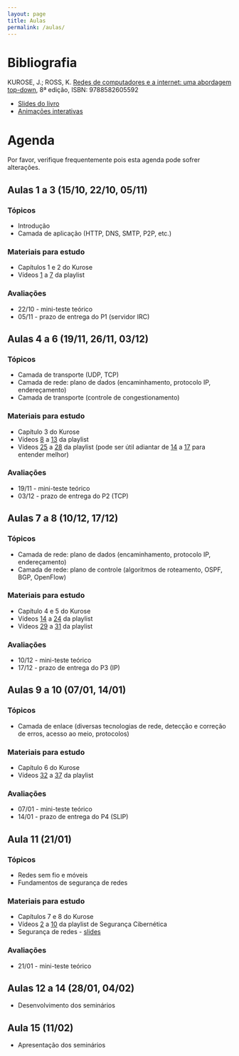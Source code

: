 ```yaml
---
layout: page
title: Aulas
permalink: /aulas/
---
```


# Bibliografia

KUROSE, J.; ROSS, K. [Redes de computadores e a internet: uma abordagem top-down](https://plataforma.bvirtual.com.br/Acervo/Publicacao/198909), 8ª edição, ISBN: 9788582605592

 * [Slides do livro](https://1drv.ms/f/s!AlU8gesWGe8VeyYUZqcZmeP52vY)
 * [Animações interativas](https://web.archive.org/web/20210414081858/https://wps.pearsoned.com/ecs_kurose_compnetw_6/216/55463/14198702.cw/content/index.html)

# Agenda

Por favor, verifique frequentemente pois esta agenda pode sofrer alterações.


## Aulas 1 a 3 (15/10, 22/10, 05/11)

### Tópicos

* Introdução
* Camada de aplicação (HTTP, DNS, SMTP, P2P, etc.)

### Materiais para estudo

* Capítulos 1 e 2 do Kurose
* Vídeos [1](https://www.youtube.com/watch?v=43FJUiYkQt0&list=PLtQaN06AB3mJq8UoVOLABF_p-hsztUQ81&index=1) a [7](https://www.youtube.com/watch?v=43FJUiYkQt0&list=PLtQaN06AB3mJq8UoVOLABF_p-hsztUQ81&index=7) da playlist

### Avaliações

* 22/10 - mini-teste teórico
* 05/11 - prazo de entrega do P1 (servidor IRC)


## Aulas 4 a 6 (19/11, 26/11, 03/12)

### Tópicos

* Camada de transporte (UDP, TCP)
* Camada de rede: plano de dados (encaminhamento, protocolo IP, endereçamento)
* Camada de transporte (controle de congestionamento)

### Materiais para estudo

* Capítulo 3 do Kurose
* Vídeos [8](https://www.youtube.com/watch?v=lEXgM9Vlq4k&list=PLtQaN06AB3mJq8UoVOLABF_p-hsztUQ81&index=8) a [13](https://www.youtube.com/watch?v=_Y1HCtgTB4s&list=PLtQaN06AB3mJq8UoVOLABF_p-hsztUQ81&index=13) da playlist
* Vídeos [25](https://www.youtube.com/watch?v=v4-SzxLleg4&list=PLtQaN06AB3mJq8UoVOLABF_p-hsztUQ81&index=25) a [28](https://www.youtube.com/watch?v=WlX5q_TIFXo&list=PLtQaN06AB3mJq8UoVOLABF_p-hsztUQ81&index=28) da playlist (pode ser útil adiantar de [14](https://www.youtube.com/watch?v=PKx8YqBgpEk&list=PLtQaN06AB3mJq8UoVOLABF_p-hsztUQ81&index=14) a [17](https://www.youtube.com/watch?v=PKx8YqBgpEk&list=PLtQaN06AB3mJq8UoVOLABF_p-hsztUQ81&index=17) para entender melhor)

### Avaliações

* 19/11 - mini-teste teórico
* 03/12 - prazo de entrega do P2 (TCP)

## Aulas 7 a 8 (10/12, 17/12)

### Tópicos

* Camada de rede: plano de dados (encaminhamento, protocolo IP, endereçamento)
* Camada de rede: plano de controle (algoritmos de roteamento, OSPF, BGP, OpenFlow)

### Materiais para estudo

* Capítulo 4 e 5 do Kurose
* Vídeos [14](https://www.youtube.com/watch?v=v4-SzxLleg4&list=PLtQaN06AB3mJq8UoVOLABF_p-hsztUQ81&index=25) a [24](https://www.youtube.com/watch?v=WlX5q_TIFXo&list=PLtQaN06AB3mJq8UoVOLABF_p-hsztUQ81&index=28) da playlist 
* Vídeos [29](https://www.youtube.com/watch?v=cFhlvrZ1hKY&list=PLtQaN06AB3mJq8UoVOLABF_p-hsztUQ81&index=29) a [31](https://www.youtube.com/watch?v=xhtvKJ1mzwI&list=PLtQaN06AB3mJq8UoVOLABF_p-hsztUQ81&index=31) da playlist

### Avaliações

* 10/12 - mini-teste teórico
* 17/12 - prazo de entrega do P3 (IP)

## Aulas 9 a 10 (07/01, 14/01)

### Tópicos

* Camada de enlace (diversas tecnologias de rede, detecção e correção de erros, acesso ao meio, protocolos)

### Materiais para estudo

* Capítulo 6 do Kurose
* Vídeos [32](https://www.youtube.com/watch?v=v4-SzxLleg4&list=PLtQaN06AB3mJq8UoVOLABF_p-hsztUQ81&index=32) a [37](https://www.youtube.com/watch?v=WlX5q_TIFXo&list=PLtQaN06AB3mJq8UoVOLABF_p-hsztUQ81&index=37) da playlist 

### Avaliações

* 07/01 - mini-teste teórico
* 14/01 - prazo de entrega do P4 (SLIP)

## Aula 11 (21/01)

### Tópicos

* Redes sem fio e móveis 
* Fundamentos de segurança de redes

### Materiais para estudo

* Capítulos 7 e 8 do Kurose
* Vídeos [2](https://www.youtube.com/watch?v=Rv2zcXsMTPA&list=PLtQaN06AB3mJJXu7cuoK7KaL9e0KfChuQ&index=2) a [10](https://www.youtube.com/watch?v=bfS4-1DbCa8&list=PLtQaN06AB3mJJXu7cuoK7KaL9e0KfChuQ&index=10) da playlist de Segurança Cibernética
* Segurança de redes - [slides](https://docs.google.com/presentation/d/1YWUPuOuWLji58EwVUd8kLcm4C4vhMU7tGoosJUpBDfM/edit?usp=sharing)

### Avaliações

* 21/01 - mini-teste teórico

## Aulas 12 a 14 (28/01, 04/02)

* Desenvolvimento dos seminários

## Aula 15 (11/02)

* Apresentação dos seminários
